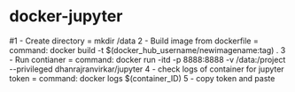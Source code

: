 # docker-jupyter
#1 - Create directory = mkdir /data
2 - Build image from dockerfile = command: docker build -t $(docker_hub_username/newimagename:tag) .
3 - Run contianer = command: docker run -itd -p 8888:8888 -v /data:/project --privileged dhanrajranvirkar/jupyter
4 - check logs of container for jupyter token = command: docker logs $(container_ID)
5 - copy token and paste
